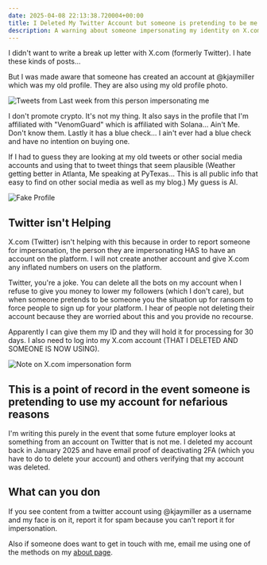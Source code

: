 ```yaml
---
date: 2025-04-08 22:13:38.720004+00:00
title: I Deleted My Twitter Account but someone is pretending to be me.
description: A warning about someone impersonating my identity on X.com. Twitter offers no recourse without rejoining the platform.
---
```


I didn't want to write a break up letter with X.com (formerly Twitter). I hate these kinds of posts...

But I was made aware that someone has created an account at @kjaymiller which was my old profile. They are also using my old profile photo.

![Tweets from Last week from this person impersonating me](https://jmblogstorrage.blob.core.windows.net/media/not_me_twitter_posts.webp)

I don't promote crypto. It's not my thing. It also says in the profile that I'm affiliated with "VenomGuard" which is affiliated with Solana... Ain't Me. Don't know them. Lastly it has a blue check... I ain't ever had a blue check and have no intention on buying one.

If I had to guess they are looking at my old tweets or other social media accounts and using that to tweet things that seem plausible (Weather getting better in Atlanta, Me speaking at PyTexas... This is all public info that easy to find on other social media as well as my blog.) My guess is AI.

![Fake Profile](https://jmblogstorrage.blob.core.windows.net/media/fake_twitter_profile.png)

## Twitter isn't Helping

X.com (Twitter) isn't helping with this because in order to report someone for impersonation, the person they are impersonating HAS to have an account on the platform. I will not create another account and give X.com any inflated numbers on users on the platform.

Twitter, you're a joke. You can delete all the bots on my account when I refuse to give you money to lower my followers (which I don't care), but when someone pretends to be someone you the situation up for ransom to force people to sign up for your platform. I hear of people not deleting their account because they are worried about this and you provide no recourse.

Apparently I can give them my ID and they will hold it for processing for 30 days. I also need to log into my X.com account (THAT I DELETED AND SOMEONE IS NOW USING).

![Note on X.com impersonation form](https://jmblogstorrage.blob.core.windows.net/media/twitter-impersonation-form.png)

## This is a point of record in the event someone is pretending to use my account for nefarious reasons

I'm writing this purely in the event that some future employer looks at something from an account on Twitter that is not me. I deleted my account back in January 2025 and have email proof of deactivating 2FA (which you have to do to delete your account) and others verifying that my account was deleted.

## What can you don

If you see content from a twitter account using @kjaymiller as a username and my face is on it, report it for spam because you can't report it for impersonation.

Also if someone does want to get in touch with me, email me using one of the methods on my [about page](/about).
